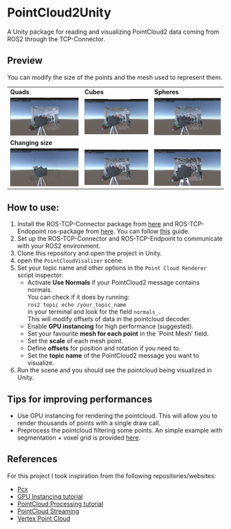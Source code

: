 # PointCloud2Unity
A Unity package for reading and visualizing PointCloud2 data coming from ROS2 through the TCP-Connector.

## Preview
You can modify the size of the points and the mesh used to represent them.
<table>
    <tr>
        <td> <b>Quads</b> </td>
        <td> <b>Cubes</b> </td>
        <td> <b>Spheres</b> </td>
    </tr>
        <td> <img src="imgs/quad.png" alt="Drawing quads" style="width: 250px;"/> </td>
        <td> <img src="imgs/cubes.png" alt="Drawing cubes" style="width: 250px;"/> </td>
        <td> <img src="imgs/spheres.png" alt="Drawing spheres" style="width: 250px;"/> </td>
    <tr>
    <td> <b>Changing size</b> </td>
    </tr>
        <td> <img src="imgs/size1.png" alt="Changing size" style="width: 250px;"/> </td>
        <td> <img src="imgs/size2.png" alt="Changing size" style="width: 250px;"/> </td>
        <td> <img src="imgs/size3.png" alt="Changing size" style="width: 250px;"/> </td>
    <tr>
</table>

## How to use:
1. Install the ROS-TCP-Connector package from [here](https://github.com/Unity-Technologies/ROS-TCP-Connector) and ROS-TCP-Endopoint ros-package from [here](https://github.com/Unity-Technologies/ROS-TCP-Endpoint). You can follow [this](https://github.com/Unity-Technologies/Unity-Robotics-Hub/blob/main/tutorials/quick_setup.md) guide.
2. Set up the ROS-TCP-Connector and ROS-TCP-Endpoint to communicate with your ROS2 environment.
3. Clone this repository and open the project in Unity.
4. open the `PointCloudVisalizer` scene.  
5. Set your topic name and other options in the `Point Cloud Renderer` script inspector:  
    - Activate <b>Use Normals</b> if your PointCloud2 message contains normals.  
    You can check if it does by running:  
        ```ros2 topic echo /your_topic_name```   
        in your terminal and look for the field `normals_`.  
     This will modify offsets of data in the pointcloud decoder.  
    - Enable <b>GPU instancing</b> for high performance (suggested).  
    - Set your favourite  <b>mesh for each point</b> in the `Point Mesh' field.  
    - Set the <b>scale</b> of each mesh point.
    - Define <b>offsets</b> for position and rotation if you need to.
    - Set the <b>topic name</b> of the PointCloud2 message you want to visualize.
6. Run the scene and you should see the pointcloud being visualized in Unity.

## Tips for improving performances
- Use GPU instancing for rendering the pointcloud. This will allow you to render thousands of points with a single draw call.
- Preprocess the pointcloud filtering some points. An simple example with segmentation + voxel grid is provided [here](https://github.com/Hydran00/PC2-Filter-ROS2).



## References
For this project I took inspiration from the following repositories/websites:  
- [Pcx](https://github.com/keijiro/Pcx)
- [GPU Instancing tutorial](https://toqoz.fyi/thousands-of-meshes.html)
- [PointCloud Processing tutorial](https://sketchfab.com/blogs/community/tutorial-processing-point-cloud-data-unity/)
- [PointCloud Streaming](https://github.com/inmo-jang/unity_assets/tree/master/PointCloudStreaming)
- [Vertex Point Cloud](https://github.com/keenanwoodall/VertexPointCloud/tree/master)
